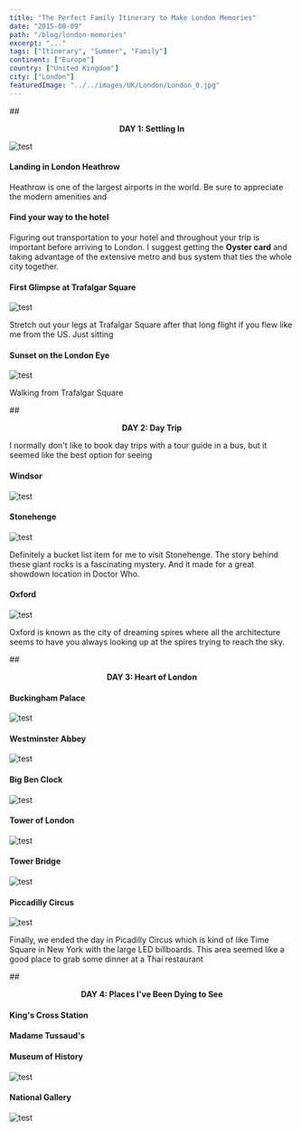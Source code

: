 ```yaml
---
title: "The Perfect Family Itinerary to Make London Memories"
date: "2015-08-09"
path: "/blog/london-memories"
excerpt: "..."
tags: ["Itinerary", "Summer", "Family"]
continent: ["Europe"]
country: ["United Kingdom"]
city: ["London"]
featuredImage: "../../images/UK/London/London_0.jpg"
---
```




##<center>**DAY 1: Settling In**</center>

![test](../../images/UK/London/London_1.jpg)

#### **Landing in London Heathrow**

Heathrow is one of the largest airports in the world. Be sure to appreciate the modern amenities and

#### **Find your way to the hotel**

Figuring out transportation to your hotel and throughout your trip is important before arriving to London. I suggest getting the **Oyster card** and taking advantage of the extensive metro and bus system that ties the whole city together. 

#### **First Glimpse at Trafalgar Square**
![test](../../images/UK/London/London_11.jpg)

Stretch out your legs at Trafalgar Square after that long flight if you flew like me from the US. Just sitting

#### **Sunset on the London Eye**
![test](../../images/UK/London/London_3.jpg)

Walking from Trafalgar Square

##<center>**DAY 2: Day Trip**</center>

I normally don't like to book day trips with a tour guide in a bus, but it seemed like the best option for seeing

#### **Windsor**
![test](../../images/UK/London/London_4.jpg)

#### **Stonehenge**
![test](../../images/UK/London/London_5.jpg)

Definitely a bucket list item for me to visit Stonehenge. The story behind these giant rocks is a fascinating mystery. And it made for a great showdown location in Doctor Who. 

#### **Oxford**
![test](../../images/UK/London/London_6.jpg)

Oxford is known as the city of dreaming spires where all the architecture seems to have you always looking up at the spires trying to reach the sky. 

##<center>**DAY 3: Heart of London**</center>

#### **Buckingham Palace**
![test](../../images/UK/London/London_12.jpg)

#### **Westminster Abbey**
![test](../../images/UK/London/London_7.jpg)

#### **Big Ben Clock**
![test](../../images/UK/London/London_8.jpg)

#### **Tower of London**
![test](../../images/UK/London/London_16.jpg)

#### **Tower Bridge**
![test](../../images/UK/London/London_13.jpg)

#### **Piccadilly Circus**
![test](../../images/UK/London/London_10.jpg)

Finally, we ended the day in Picadilly Circus which is kind of like Time Square in New York with the large LED billboards. This area seemed like a good place to grab some dinner at a Thai restaurant 

##<center>**DAY 4: Places I've Been Dying to See**</center>

#### **King's Cross Station** 

#### **Madame Tussaud's**

#### **Museum of History** 
![test](../../images/UK/London/London_14.jpg)

#### **National Gallery**
![test](../../images/UK/London/London_15.jpg)